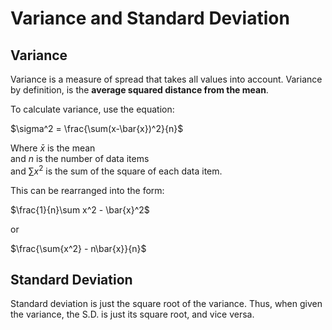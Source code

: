 # Variance and Standard Deviation

## Variance
Variance is a measure of spread that takes all values into account. Variance by definition, is the **average squared distance from the mean**.

To calculate variance, use the equation:

$\sigma^2 = \frac{\sum(x-\bar{x})^2}{n}$

Where $\bar{x}$ is the mean  
and $n$ is the number of data items  
and $\sum{x^2}$ is the sum of the square of each data item.

This can be rearranged into the form:

$\frac{1}{n}\sum x^2 - \bar{x}^2$

or 

$\frac{\sum{x^2} - n\bar{x}}{n}$


## Standard Deviation
Standard deviation is just the square root of the variance. Thus, when given the variance, the S.D. is just its square root, and vice versa.